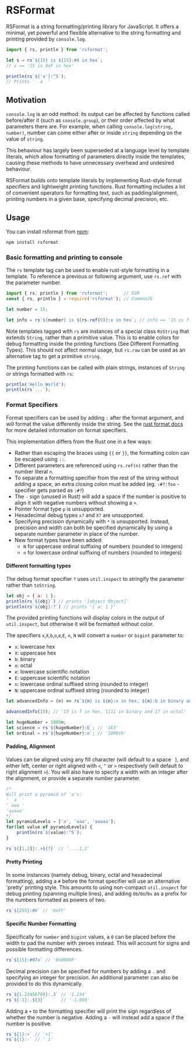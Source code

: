 # RSFormat

RSFormat is a string formatting/printing library for JavaScript. It offers a minimal, yet powerful and flexible alternative to the string formatting and printing provided by `console.log`.

```js
import { rs, println } from 'rsformat';

let s = rs`${15} is ${15}:#X in hex`;
// s == '15 is 0xF in hex'

println(rs`${'a'}:^5`);
// Prints '  a  '
```

## Motivation

`console.log` is an odd method: its output can be affected by functions called before/after it (such as `console.group`), or their order affected by what parameters there are. For example, when calling `console.log(string, number)`, number can come either after or inside `string` depending on the value of `string`.

This behaviour has largely been superseded at a language level by template literals, which allow formatting of parameters directly inside the templates, causing these methods to have unnecessary overhead and undesired behaviour.

RSFormat builds onto template literals by implementing Rust-style format specifiers and lightweight printing functions. Rust formatting includes a lot of convenient operators for formatting text, such as padding/alignment, printing numbers in a given base, specifying decimal precision, etc.

## Usage

You can install rsformat from [npm](https://www.npmjs.com/package/rsformat):

```sh
npm install rsformat
```

### Basic formatting and printing to console

The `rs` template tag can be used to enable rust-style formatting in a template.
To reference a previous or following argument, use `rs.ref` with the parameter number.

```js
import { rs, println } from 'rsformat';      // ESM
const { rs, println } = require('rsformat'); // CommonJS

let number = 15;

let info = rs`${number} is ${rs.ref(0)}:x in hex`; // info == '15 is f in hex'
```

Note templates tagged with `rs` are instances of a special class `RsString` that extends `String`, rather than a primitive value. This is to enable colors for debug formatting inside the printing functions (See Different Formatting Types). This should not affect normal usage, but `rs.raw` can be used as an alternative tag to get a primitive `string`.

The printing functions can be called with plain strings, instances of `String` or strings formatted with `rs`:

```ts
println('Hello World');
println(rs`...`);
```

### Format Specifiers

Format specifiers can be used by adding `:` after the format argument, and will format the value differently inside the string. See the [rust format docs](https://doc.rust-lang.org/std/fmt/) for more detailed information on format specifiers.

This implementation differs from the Rust one in a few ways:

- Rather than escaping the braces using `{{` or `}}`, the formatting colon can be escaped using `::`.
- Different parameters are referenced using `rs.ref(n)` rather than the number literal `n`.
- To separate a formatting specifier from the rest of the string without adding a space, an extra closing colon must be added (eg. `:#?:foo` - specifier gets parsed as `:#?`)
- The `-` sign (unused in Rust) will add a space if the number is positive to align it with negative numbers without showing a `+`.
- Pointer format type `p` is unsupported.
- Hexadecimal debug types `x?` and `X?` are unsupported. 
- Specifying precision dynamically with `*` is unsupported. Instead, precision and width can both be specified dynamically by using a separate number parameter in place of the number.
- New format types have been added:
    - `N` for uppercase ordinal suffixing of numbers (rounded to integers)
    - `n` for lowercase ordinal suffixing of numbers (rounded to integers)

#### Different formatting types

The debug format specifier `?` uses `util.inspect` to stringify the parameter rather than `toString`.
 
```js
let obj = { a: 1 };
println(rs`${obj}`) // prints '[object Object]'
println(rs`${obj}:?`) // prints '{ a: 1 }'
```

The provided printing functions will display colors in the output of `util.inspect`, but otherwise it will be formatted without color.

The specifiers `x`,`X`,`b`,`o`,`e`,`E`, `n`, `N` will convert a `number` or `bigint` parameter to:
- `x`: lowercase hex
- `X`: uppercase hex
- `b`: binary 
- `o`: octal 
- `e`: lowercase scientific notation
- `E`: uppercase scientific notation
- `n`: lowercase ordinal suffixed string (rounded to integer)
- `N`: uppercase ordinal suffixed string (rounded to integer)

```js
let advancedInfo = (n) => rs`${n} is ${n}:x in hex, ${n}:b in binary and ${n}:o in octal`;

advancedInfo(15); // '15 is f in hex, 1111 in binary and 17 in octal'

let hugeNumber = 1000n;
let science = rs`${hugeNumber}:E`; // '1E3'
let ordinal = rs`${hugeNumber}:n`; // '1000th'
```

#### Padding, Alignment

Values can be aligned using any fill character (will default to a space ` `), and either left, center or right aligned with `<`, `^` or `>` respectively (will default to right alignment `>`). You will also have to specify a width with an integer after the alignment, or provide a separate number parameter.

```js
/*
Will print a pyramid of 'a's:
'  a  '
' aaa '
'aaaaa'
*/
let pyramidLevels = ['a', 'aaa', 'aaaaa'];
for(let value of pyramidLevels) {
    println(rs`${value}:^5`);
}
```

```js
rs`${[1,2]}:.>${7}` // '....1,2'
```

#### Pretty Printing

In some instances (namely debug, binary, octal and hexadecimal formatting), adding a `#` before the format specifier will use an alternative 'pretty' printing style. This amounts to using non-compact `util.inspect` for debug printing (spanning multiple lines), and adding `0b`/`0o`/`0x` as a prefix for the numbers formatted as powers of two.

```js
rs`${255}:#X` // '0xFF'
```

#### Specific Number Formatting

Specifically for `number` and `bigint` values, a `0` can be placed before the width to pad the number with zeroes instead. This will account for signs and possible formatting differences.

```js
rs`${15}:#07x` // '0x0000F'
```

Decimal precision can be specified for numbers by adding a `.` and specifying an integer for precision. An additional parameter can also be provided to do this dynamically.

```js
rs`${1.23456789}:.3` // '1.234'
rs`${-1}:.${3}`      // '-1.000'
```

Adding a `+` to the formatting specifier will print the sign regardless of whether the number is negative.
Adding a `-` will instead add a space if the number is positive.

```js
rs`${1}:+` // '+1'
rs`${1}:-` // ' 1'
```